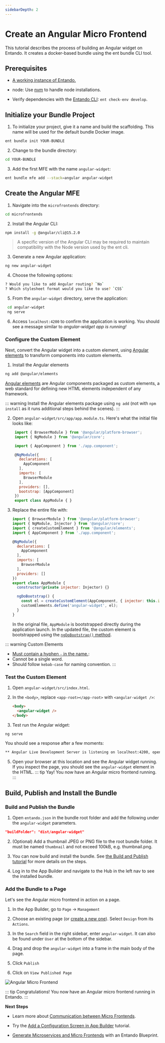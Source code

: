 ```yaml
---
sidebarDepth: 2
---
```


# Create an Angular Micro Frontend
This tutorial describes the process of building an Angular widget on Entando. It creates a docker-based bundle using the ent bundle CLI tool.

## Prerequisites
* [A working instance of Entando.](../../../docs/getting-started/README.md)

* node: Use [nvm](https://github.com/nvm-sh/nvm) to handle node installations.

* Verify dependencies with the [Entando CLI](../../../docs/getting-started/entando-cli.md#check-the-environment): `ent check-env develop`.

## Initialize your Bundle Project
1. To initialize your project, give it a name and build the scaffolding. This name will be used for the default bundle Docker image. 
```sh
ent bundle init YOUR-BUNDLE
``` 
2. Change to the bundle directory:
```sh
cd YOUR-BUNDLE
```

3. Add the first MFE with the name `angular-widget`:
```sh
ent bundle mfe add --stack=angular angular-widget
```

## Create the Angular MFE

1. Navigate into the `microfrontends` directory:
```sh
cd microfrontends
```

2. Install the Angular CLI:

``` bash
npm install -g @angular/cli@15.2.0
```
> A specific version of the Angular CLI may be required to maintain compatibility with the Node version used by the ent cli.

3. Generate a new Angular application:

``` bash
ng new angular-widget
```

4. Choose the following options:

``` bash
? Would you like to add Angular routing? `No`
? Which stylesheet format would you like to use? `CSS`
```

5. From the `angular-widget` directory, serve the application:

  ``` bash
   cd angular-widget
   ng serve
  ```

6. Access `localhost:4200` to confirm the application is working. You should see a message similar to *angular-widget app is running!*
    

### Configure the Custom Element

Next, convert the Angular widget into a custom element, using [Angular elements](https://angular.io/guide/elements) to transform components into custom elements.
1. Install the Angular elements
``` bash
ng add @angular/elements
```
[Angular elements](https://angular.io/guide/elements) are Angular components packaged as custom elements, a web standard for defining new HTML elements independent of any framework.

::: warning
Install the Angular elements package using `ng add` (not with `npm install` as it runs additional steps behind the scenes).
:::

2. Open `angular-widget/src/app/app.module.ts`. Here's what the initial file looks like:

   ``` js
    import { BrowserModule } from '@angular/platform-browser';
    import { NgModule } from '@angular/core';

    import { AppComponent } from './app.component';

    @NgModule({
      declarations: [
        AppComponent
      ],
      imports: [
        BrowserModule
      ],
      providers: [],
      bootstrap: [AppComponent]
    })
    export class AppModule { }
   ```

3. Replace the entire file with:

   ```js
   import { BrowserModule } from '@angular/platform-browser';
   import { NgModule, Injector } from '@angular/core';
   import { createCustomElement } from '@angular/elements';
   import { AppComponent } from './app.component';

   @NgModule({
     declarations: [
       AppComponent
     ],
     imports: [
       BrowserModule
     ],
     providers: []
   })
   export class AppModule {
     constructor(private injector: Injector) {}

     ngDoBootstrap() {
       const el = createCustomElement(AppComponent, { injector: this.injector });
       customElements.define('angular-widget', el);
     }
   }
   ```

   In the original file, `AppModule` is bootstrapped directly during the application launch. In the updated file, the custom element is bootstrapped using the [`ngDoBootstrap()` method](https://angular.io/guide/entry-components).

::: warning Custom Elements
- [Must contain a hyphen `-` in the name.](https://stackoverflow.com/questions/22545621/do-custom-elements-require-a-dash-in-their-name):
- Cannot be a single word.
- Should follow `kebab-case` for naming convention.
:::

### Test the Custom Element 

1. Open `angular-widget/src/index.html`.

2. In the `<body>`, replace `<app-root></app-root>` with `<angular-widget />`:

   ``` html
   <body>
     <angular-widget />
   </body>
   ```
3. Test run the Angular widget:
```sh
ng serve
```
You should see a response after a few moments: 

```sh
** Angular Live Development Server is listening on localhost:4200, open your browser on http://localhost:4200/ **
```
5. Open your browser at this location and see the Angular widget running. If you inspect the page, you should see the `angular-widget` element in the HTML.
::: tip Yay!
You now have an Angular micro frontend running.
:::

## Build, Publish and Install the Bundle

### Build and Publish the Bundle 

1. Open `entando.json` in the bundle root folder and add the following under the `angular-widget` parameters. 
```json
"buildFolder": "dist/angular-widget"
```
2. (Optional) Add a thumbnail JPEG or PNG file to the root bundle folder. It must be named `thumbnail` and not exceed 100kB, e.g. thumbnail.png.

3. You can now build and install the bundle. See [the Build and Publish tutorial](../pb/publish-project-bundle.md) for more details on the steps.
   <EntandoInstallBundle/>
4. Log in to the App Builder and navigate to the Hub in the left nav to see the installed bundle.

### Add the Bundle to a Page
Let's see the Angular micro frontend in action on a page.

1. In the App Builder, go to `Page` → `Management`

2. Choose an existing page (or [create a new one](../../compose/page-management.md#create-a-page)). Select `Design` from its `Actions`.

3. In the `Search` field in the right sidebar, enter `angular-widget`. It can also be found under `User` at the bottom of the sidebar.

4. Drag and drop the `angular-widget` into a frame in the main body of the page.
5. Click `Publish`

6. Click on `View Published Page`

![Angular Micro Frontend](./img/angular-micro-frontend.png)

::: tip Congratulations!
You now have an Angular micro frontend running in Entando.
:::

**Next Steps**
* Learn more about [Communication between Micro Frontends](communication.md). 

* Try the [Add a Configuration Screen in App Builder](widget-configuration.md) tutorial.
* [Generate Microservices and Micro Frontends](../ms/generate-microservices-and-micro-frontends.md) with an Entando Blueprint. 